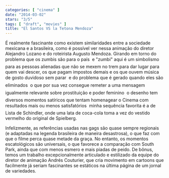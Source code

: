 ```yaml
---
categories: [ "cinema" ]
date: "2014-03-02"
stars: "3/5"
tags: [ "draft", "movies" ]
title: "El Santos VS la Tetona Mendoza"
---
```

É realmente fascinante como existem similaridades entre a sociedade
mexicana e a brasileira, como é possível ver nessa animação do
diretor Alejandro Lozano e do roteirista Augusto Mendoza. Girando em
torno do problema que os zumbis são para o país  e "zumbi" aqui é
um simbolismo para as pessoas alienadas que não se mexem no trem para
dar lugar para quem vai descer, os que pagam impostos demais e os que
ouvem música de gosto duvidoso sem parar  e do problema que é gerado
quando eles são eliminados  o que por sua vez consegue remeter a
uma mensagem igualmente relevante sobre prostituição e poder feminino
 o desenho tem diversos momentos satíricos que tentam homenagear o
Cinema com resultados mais ou menos satisfatórios  minha sequência
favorita é a de Lista de Schindler, onde uma lata de coca-cola toma a
vez do vestido vermelho do original de Spielberg.

Infelizmente, as referências usadas nas gags são quase sempre regionais
(e adaptadas na legenda brasileira de maneira desastrosa), o que faz
com que o filme perca quase metade da graça. No entanto, os momentos
escatológicos são universais, o que favorece a comparação com South
Park, ainda que com menos esmero e mais piadas de peido. De bônus,
temos um trabalho excepcionalmente articulado e estilizado da equipe do
diretor de animação Andrés Couturier, que cria movimento em cartoons
que facilmente já seriam fascinantes se estáticos na última página
de um jornal de variedades.
